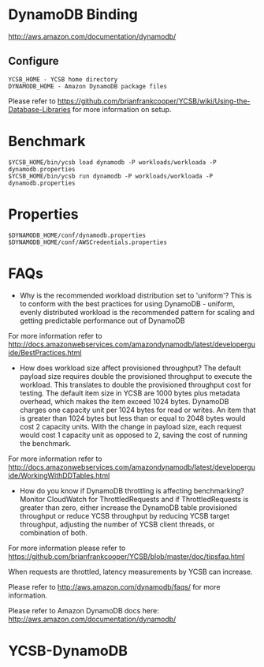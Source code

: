 <!--
Copyright (c) 2010 Yahoo! Inc., 2012 - 2015 YCSB contributors.
All rights reserved.

Licensed under the Apache License, Version 2.0 (the "License"); you
may not use this file except in compliance with the License. You
may obtain a copy of the License at

http://www.apache.org/licenses/LICENSE-2.0

Unless required by applicable law or agreed to in writing, software
distributed under the License is distributed on an "AS IS" BASIS,
WITHOUT WARRANTIES OR CONDITIONS OF ANY KIND, either express or
implied. See the License for the specific language governing
permissions and limitations under the License. See accompanying
LICENSE file.
-->

# DynamoDB Binding

http://aws.amazon.com/documentation/dynamodb/

## Configure

    YCSB_HOME - YCSB home directory
    DYNAMODB_HOME - Amazon DynamoDB package files

Please refer to https://github.com/brianfrankcooper/YCSB/wiki/Using-the-Database-Libraries
for more information on setup.

# Benchmark

    $YCSB_HOME/bin/ycsb load dynamodb -P workloads/workloada -P dynamodb.properties
    $YCSB_HOME/bin/ycsb run dynamodb -P workloads/workloada -P dynamodb.properties

# Properties

    $DYNAMODB_HOME/conf/dynamodb.properties
    $DYNAMODB_HOME/conf/AWSCredentials.properties

# FAQs
* Why is the recommended workload distribution set to 'uniform'?
    This is to conform with the best practices for using DynamoDB - uniform,
evenly distributed workload is the recommended pattern for scaling and
getting predictable performance out of DynamoDB

For more information refer to
http://docs.amazonwebservices.com/amazondynamodb/latest/developerguide/BestPractices.html

* How does workload size affect provisioned throughput?
    The default payload size requires double the provisioned throughput to execute
the workload. This translates to double the provisioned throughput cost for testing.
The default item size in YCSB are 1000 bytes plus metadata overhead, which makes the
item exceed 1024 bytes. DynamoDB charges one capacity unit per 1024 bytes for read
or writes. An item that is greater than 1024 bytes but less than or equal to 2048 bytes
would cost 2 capacity units. With the change in payload size, each request would cost
1 capacity unit as opposed to 2, saving the cost of running the benchmark.

For more information refer to
http://docs.amazonwebservices.com/amazondynamodb/latest/developerguide/WorkingWithDDTables.html

* How do you know if DynamoDB throttling is affecting benchmarking?
    Monitor CloudWatch for ThrottledRequests and if ThrottledRequests is greater
than zero, either increase the DynamoDB table provisioned throughput or reduce
YCSB throughput by reducing YCSB target throughput, adjusting the number of YCSB
client threads, or combination of both.

For more information please refer to
https://github.com/brianfrankcooper/YCSB/blob/master/doc/tipsfaq.html

When requests are throttled, latency measurements by YCSB can increase.

Please refer to http://aws.amazon.com/dynamodb/faqs/ for more information.

Please refer to Amazon DynamoDB docs here:
http://aws.amazon.com/documentation/dynamodb/
# YCSB-DynamoDB
